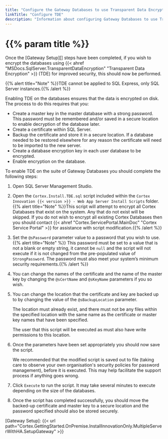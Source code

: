 ```yaml
---
title: "Configure the Gateway Databases to use Transparent Data Encryption"
linkTitle: "Configure TDE"
description: "Information about configuring Gateway Databases to use Transparent Data Encryption."
---
```


# {{% param title %}}

Once the [Gateway Setup][] steps have been completed, if you wish to encrypt the databases using {{< ahref "MSDocs.SqlServer.TransparentDataEncryption" "Transparent Data Encryption" >}} (TDE) for improved security, this should now be performed.

{{% alert title="Note" %}}TDE cannot be applied to SQL Express, only SQL Server instances.{{% /alert %}}

Enabling TDE on the databases ensures that the data is encrypted on disk. The process to do this requires that you:

* Create a master key in the master database with a strong password. This password must be remembered and/or saved in a secure location to enable decryption of the database later.
* Create a certificate within SQL Server.
* Backup the certificate and store it in a secure location. If a database needed to be restored elsewhere for any reason the certificate will need to be imported to the new server.
* Create a database encryption key in each user database to be encrypted.
* Enable encryption on the database.

To enable TDE on the suite of Gateway Databases you should complete the following steps:

1. Open SQL Server Management Studio.
1. Open the `Cortex.Install.TDE.sql` script included within the `Cortex Innovation {{< version >}} - Web App Server Install Scripts` folder.
{{% alert title="Note" %}}This script will attempt to encrypt all Cortex Databases that exist on the system. Any that do not exist will be skipped. If you do not wish to encrypt all existing Cortex Databases then you should contact {{< ahref "Cortex.ServicePortal.MainDoc" "Cortex Service Portal" >}} for assistance with script modification.{{% /alert %}}
1. Set the `@sPassword` parameter value to a password that you wish to use. {{% alert title="Note" %}} This password must be set to a value that is not a blank or empty string, it cannot be `null` and the script will not execute if it is not changed from the pre-populated value of `StrongPassword`. The password must also meet your system’s minimum security requirements.{{% /alert %}}
1. You can change the names of the certificate and the name of the master key by changing the `@sCertName` and `@sKeyName` parameters if you so wish.
1. You can change the location that the certificate and key are backed up to by changing the value of the `@sBackupLocation` parameter.

    The location must already exist, and there must not be any files within the specified location with the same name as the certificate or master key names that have been specified.

    The user that this script will be executed as must also have write permissions to this location.
1. Once the parameters have been set appropriately you should now save the script.

    We recommended that the modified script is saved out to file (taking care to observe your own organisation's security policies for password management), before it is executed. This may help facilitate the support process if anything goes wrong.
1. Click `Execute` to run the script. It may take several minutes to execute depending on the size of the databases.
1. Once the script has completed successfully, you should move the backed-up certificate and master key to a secure location and the password specified should also be stored securely.

[Gateway Setup]: {{< url path="Cortex.GettingStarted.OnPremise.InstallInnovationOnly.MultipleServerWithHA.SetupGateway" >}}
